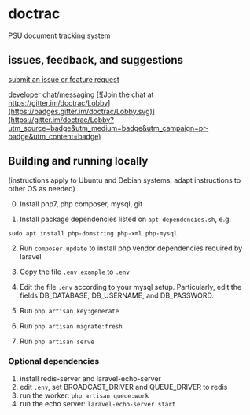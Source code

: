 # doctrac


PSU document tracking system

## issues, feedback, and suggestions
[submit an issue or feature request](https://github.com/nvlled/doctrac/issues)

[developer chat/messaging](https://gitter.im/doctrac/Lobby) [![Join the chat at https://gitter.im/doctrac/Lobby](https://badges.gitter.im/doctrac/Lobby.svg)](https://gitter.im/doctrac/Lobby?utm_source=badge&utm_medium=badge&utm_campaign=pr-badge&utm_content=badge)


## Building and running locally
(instructions apply to Ubuntu and Debian systems, adapt instructions to other OS as needed)

0. Install php7, php composer, mysql, git

1. Install package dependencies listed on `apt-dependencies.sh`, e.g.
```
sudo apt install php-domstring php-xml php-mysql
```

2. Run ```composer update``` to install php vendor dependencies required by laravel

3. Copy the file ```.env.example``` to ```.env```

4. Edit the file ```.env``` according to your mysql setup. Particularly, edit the fields DB_DATABASE, DB_USERNAME, and DB_PASSWORD.

5. Run ```php artisan key:generate```

6. Run ```php artisan migrate:fresh```

7. Run ```php artisan serve```

### Optional dependencies
1. install redis-server and laravel-echo-server
2. edit ```.env```, set BROADCAST_DRIVER and QUEUE_DRIVER to redis
3. run the worker: ```php artisan queue:work```
4. run the echo server: ```laravel-echo-server start```
